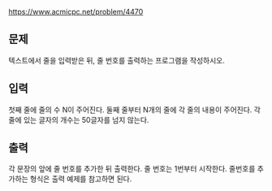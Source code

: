https://www.acmicpc.net/problem/4470

## 문제
텍스트에서 줄을 입력받은 뒤, 줄 번호를 출력하는 프로그램을 작성하시오.

## 입력
첫째 줄에 줄의 수 N이 주어진다. 둘째 줄부터 N개의 줄에 각 줄의 내용이 주어진다. 각 줄에 있는 글자의 개수는 50글자를 넘지 않는다.

## 출력
각 문장의 앞에 줄 번호를 추가한 뒤 출력한다. 줄 번호는 1번부터 시작한다. 줄번호를 추가하는 형식은 출력 예제를 참고하면 된다.